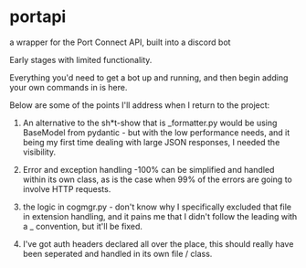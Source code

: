 # portapi
a wrapper for the Port Connect API, built into a discord bot

Early stages with limited functionality.

Everything you'd need to get a bot up and running, and then begin adding your own commands in is here.

Below are some of the points I'll address when I return to the project:

1. An alternative to the sh*t-show that is _formatter.py would be using BaseModel from pydantic - but with the low
   performance needs, and it being my first time dealing with large JSON responses, I needed the visibility.

2. Error and exception handling -100% can be simplified and handled within its own class, as is the case when 99% of
   the errors are going to involve HTTP requests.

3. the logic in cogmgr.py - don't know why I specifically excluded that file in extension handling, and it pains me that I
   didn't follow the leading with a _ convention, but it'll be fixed.

4. I've got auth headers declared all over the place, this should really have been seperated and handled in its own file / class.

   



